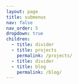 ```yaml
---
layout: page
title: submenus
nav: false
nav_order: 5
dropdown: true
children:
  - title: divider
  - title: projects
    permalink: /projects/
  - title: divider
  - title: blog
    permalink: /blog/
---
```

